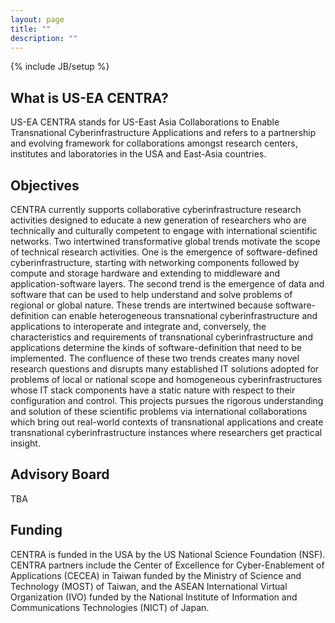```yaml
---
layout: page
title: ""
description: ""
---
```


{% include JB/setup %}



## What is US-EA CENTRA?

US-EA CENTRA stands for US-East Asia Collaborations to Enable Transnational Cyberinfrastructure Applications and refers to a partnership and evolving framework for collaborations amongst research centers, institutes and laboratories in the USA and East-Asia countries.

## Objectives

CENTRA currently supports collaborative cyberinfrastructure research activities designed to educate a new generation of
researchers who are technically and culturally competent to engage with international scientific networks. Two intertwined transformative global trends motivate the scope of technical research activities. One is the emergence of software-defined cyberinfrastructure, starting with networking components followed by compute and storage hardware and extending to middleware and application-software layers. The second trend is the emergence of data and software that can be used to help understand and solve problems of regional or global nature. These trends are intertwined because software-definition can enable heterogeneous transnational cyberinfrastructure and applications to interoperate and integrate and, conversely, the characteristics and requirements of transnational cyberinfrastructure and applications determine the kinds of software-definition that need to be implemented. The confluence of these two trends creates many novel research questions and disrupts many established IT solutions adopted for problems of local or national scope and homogeneous cyberinfrastructures whose IT stack components have a static nature with respect to their configuration and control. This projects pursues the rigorous understanding and solution of these scientific problems via international collaborations which bring out real-world contexts of transnational applications and create transnational cyberinfrastructure instances where researchers get practical insight.

## Advisory Board

TBA

## Funding

CENTRA is funded in the USA by the US National Science Foundation (NSF). CENTRA partners include the Center of Excellence for Cyber-Enablement of Applications (CECEA) in Taiwan funded by the Ministry of Science and Technology (MOST) of Taiwan, and the ASEAN International Virtual Organization (IVO) funded by the National Institute of Information and Communications Technologies (NICT) of Japan.


